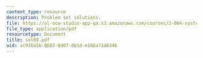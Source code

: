 ```yaml
---
content_type: resource
description: Problem set solutions.
file: https://ol-ocw-studio-app-qa.s3.amazonaws.com/courses/2-004-systems-modeling-and-control-ii-fall-2007/ac936a5b860284078b1de166a72d6346_sol08.pdf
file_type: application/pdf
resourcetype: Document
title: sol08.pdf
uid: ac936a5b-8602-8407-8b1d-e166a72d6346
---
```

